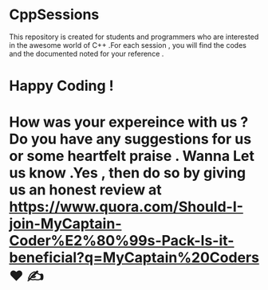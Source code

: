 # CppSessions

This repository is created for students and programmers who are interested in the awesome world of C++ .For each session , you will find the codes and the documented noted for your reference .

# Happy Coding !


# How was your expereince with us ? Do you have any suggestions for us or some heartfelt praise . Wanna Let us know .Yes , then do so by giving us an honest review at https://www.quora.com/Should-I-join-MyCaptain-Coder%E2%80%99s-Pack-Is-it-beneficial?q=MyCaptain%20Coders ❤️ ✍️ 
